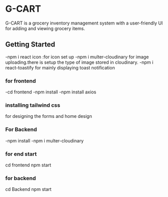 # G-CART
G-CART is a grocery inventory management system with a user-friendly UI for adding and viewing grocery items.

## Getting Started
-npm i react icon :for icon set up
-npm i multer-cloudinary for image uploading.there is setup the type of image stored in cloudinary.
-npm i react-toastify for mainly displaying toast notification


### for frontend
-cd frontend
-npm install
-npm install axios

### installing tailwind css 
for designing the forms and home design


### For Backend
-npm install
-npm i multer-cloudinary

### for end start
cd frontend
npm start



### for backend
cd Backend
npm start